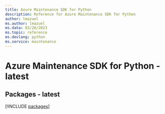 ```yaml
---
title: Azure Maintenance SDK for Python
description: Reference for Azure Maintenance SDK for Python
author: lmazuel
ms.author: lmazuel
ms.data: 03/28/2023
ms.topic: reference
ms.devlang: python
ms.service: maintenance
---
```

# Azure Maintenance SDK for Python - latest
## Packages - latest
[!INCLUDE [packages](maintenance-index.md)]